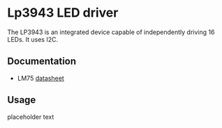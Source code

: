 # Lp3943 LED driver

The LP3943 is an integrated device capable of independently driving 16 LEDs. It uses I2C.
## Documentation

- LM75 [datasheet](https://www.ti.com/lit/ds/symlink/lp3943.pdf)

## Usage
placeholder text
